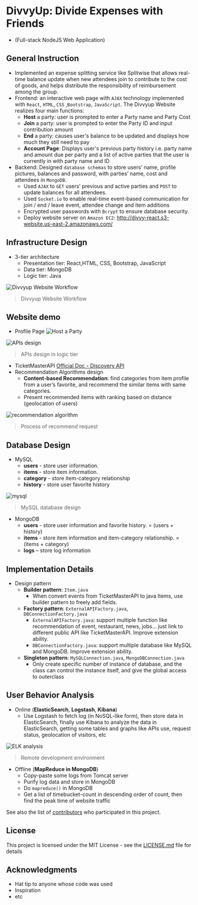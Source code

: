 # DivvyUp: Divide Expenses with Friends
- (Full-stack NodeJS Web Application) 		
## General Instruction
- Implemented an expense splitting service like Splitwise that allows real-time balance update when new attendees join to contribute to the cost of goods, and helps distribute the responsibility of reimbursement among the group. 
- Frontend: an interactive web page with `AJAX` technology implemented with `React`, `HTML`, `CSS` ,`Bootstrap`, `JavaScript`. The Divvyup Website realizes four main functions:
   * **Host** a party: user is prompted to enter a Party name and Party Cost
   * **Join** a party: user is prompted to enter the Party ID and input contribution amount
   * **End** a party: causes user's balance to be updated and displays how much they still need to pay
   * **Account Page**: Displays user's previous party history i.e. party name and amount due per party and a list of active parties that the user is currently in with party name and ID
- Backend: Designed `database schemas` to store users’ name, profile pictures, balances and password, with parties’ name, cost and attendees in `MongoDB`.
  *	Used `AJAX` to `GET` users’ previous and active parties and `POST` to update balances for all attendees.
  * Used `Socket.io` to enable real-time event-based communication for join / end / leave event, attendee change and item additions
  * Encrypted user passwords with `Bcrypt` to ensure database security.
  *  Deploy website server on `Amazon EC2`: http://divvy-react.s3-website.us-east-2.amazonaws.com/

## Infrastructure Design
- 3-tier architecture
   * Presentation tier: React,HTML, CSS, Bootstrap, JavaScript
   * Data tier: MongoDB
   * Logic tier: Java

![Divvyup Website Workflow](http://i.imgur.com/LvDX7h7.png)
> Divvyup Website Workflow

## Website demo
- Profile Page
![Host a Party](https://i.imgur.com/bpkUqVS.png)

![APIs design](https://raw.githubusercontent.com/Wangxh329/EventRecommendation/master/img_font_icon_sources/doc/APIs.png)
> APIs design in logic tier

- TicketMasterAPI
[Official Doc - Discovery API](https://developer.ticketmaster.com/products-and-docs/apis/discovery-api/v2/)
- Recommendation Algorithms design
   * **Content-based Recommendation**: find categories from item profile from a user’s favorite, and recommend the similar items with same categories.
   * Present recommended items with ranking based on distance (geolocation of users)

![recommendation algorithm](https://raw.githubusercontent.com/Wangxh329/EventRecommendation/master/img_font_icon_sources/doc/recommendation.png)
> Process of recommend request

## Database Design
- MySQL
   * **users** - store user information.
   * **items** - store item information.
   * **category** - store item-category relationship
   * **history** - store user favorite history

![mysql](https://raw.githubusercontent.com/Wangxh329/EventRecommendation/master/img_font_icon_sources/doc/mysql.png)
> MySQL database design

- MongoDB
   * **users** - store user information and favorite history. = (users + history)
   * **items** - store item information and item-category relationship. = (items + category)
   * **logs** – store log information

## Implementation Details
- Design pattern
   * **Builder pattern**: `Item.java`
      * When convert events from TicketMasterAPI to java Items, use builder pattern to freely add fields.
   * **Factory pattern**: `ExternalAPIFactory.java`, `DBConnectionFactory.java`
      * `ExternalAPIFactory.java`: support multiple function like recommendation of event, restaurant, news, jobs… just link to different public API like TicketMasterAPI. Improve extension ability.
      * `DBConnectionFactory.java`: support multiple database like MySQL and MongoDB. Improve extension ability.
   * **Singleton pattern**: `MySQLConnection.java`, `MongoDBConnection.java`
      * Only create specific number of instance of database, and the class can control the instance itself, and give the global access to outerclass

## User Behavior Analysis
- Online (**ElasticSearch**, **Logstash**, **Kibana**)
   * Use Logstash to fetch log (in NoSQL-like form), then store data in ElasticSearch, finally use Kibana to analyze the data in ElasticSearch, getting some tables and graphs like APIs use, request status, geolocation of visitors, etc

![ELK analysis](https://raw.githubusercontent.com/Wangxh329/EventRecommendation/master/img_font_icon_sources/doc/elk.png)
> Remote development environment

- Offline (**MapReduce in MongoDB**)
   * Copy-paste some logs from Tomcat server
   * Purify log data and store in MongoDB
   * Do ``mapreduce()`` in MongoDB
   * Get a list of timebucket-count in descending order of count, then find the peak time of website traffic

See also the list of [contributors](https://github.com/your/project/contributors) who participated in this project.

## License

This project is licensed under the MIT License - see the [LICENSE.md](LICENSE.md) file for details

## Acknowledgments

* Hat tip to anyone whose code was used
* Inspiration
* etc

